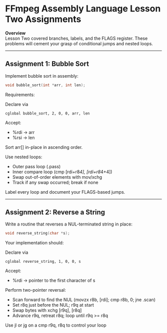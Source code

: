 # FFmpeg Assembly Language Lesson Two Assignments

**Overview**  
Lesson Two covered branches, labels, and the FLAGS register. These problems will cement your grasp of conditional jumps and nested loops.

---

## Assignment 1: Bubble Sort

Implement bubble sort in assembly:

```c
void bubble_sort(int *arr, int len);
```

Requirements:

Declare via

```assembly
cglobal bubble_sort, 2, 0, 0, arr, len
```

Accept:

- %rdi → arr
- %rsi → len

Sort arr[] in-place in ascending order.

Use nested loops:

- Outer pass loop (.pass)
- Inner compare loop (cmp [rdi+r8*4], [rdi+r8*4+4])
- Swap out-of-order elements with mov/xchg
- Track if any swap occurred; break if none

Label every loop and document your FLAGS-based jumps.

---

## Assignment 2: Reverse a String

Write a routine that reverses a NUL-terminated string in place:

```c
void reverse_string(char *s);
```

Your implementation should:

Declare via

```assembly
cglobal reverse_string, 1, 0, 0, s
```

Accept:

- %rdi → pointer to the first character of s

Perform two-pointer reversal:

- Scan forward to find the NUL (movzx r8b, [rdi]; cmp r8b, 0; jne .scan)
- Set r8q just before the NUL; r9q at start
- Swap bytes with xchg [r9q], [r8q]
- Advance r9q, retreat r8q; loop until r9q >= r8q

Use jl or jg on a cmp r9q, r8q to control your loop
